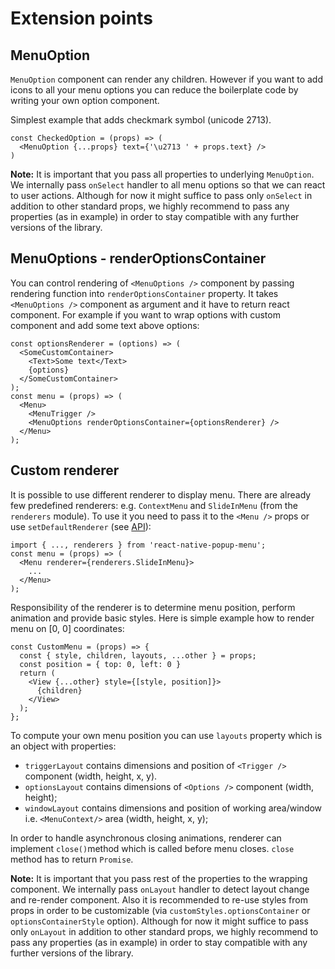 # Extension points

## MenuOption
`MenuOption` component can render any children. However if you want to add icons to all your menu options you can reduce the boilerplate code by writing your own option component.

Simplest example that adds checkmark symbol (unicode 2713).
```
const CheckedOption = (props) => (
  <MenuOption {...props} text={'\u2713 ' + props.text} />
)
```

**Note:** It is important that you pass all properties to underlying `MenuOption`. We internally pass `onSelect` handler to all menu options so that we can react to user actions. Although for now it might suffice to pass only `onSelect` in addition to other standard props, we highly recommend to pass any properties (as in example) in order to stay compatible with any further versions of the library.

## MenuOptions - renderOptionsContainer
You can control rendering of `<MenuOptions />` component by passing rendering function into `renderOptionsContainer` property. It takes `<MenuOptions />` component as argument and it have to return react component. For example if you want to wrap options with custom component and add some text above options:

```
const optionsRenderer = (options) => (
  <SomeCustomContainer>
    <Text>Some text</Text>
    {options}
  </SomeCustomContainer>
);
const menu = (props) => (
  <Menu>
    <MenuTrigger />
    <MenuOptions renderOptionsContainer={optionsRenderer} />
  </Menu>
);
```

## Custom renderer
It is possible to use different renderer to display menu. There are already few predefined renderers: e.g. `ContextMenu` and `SlideInMenu` (from the `renderers` module). To use it you need to pass it to the `<Menu />` props or use `setDefaultRenderer` (see [API](api.md#static-functions)):

```
import { ..., renderers } from 'react-native-popup-menu';
const menu = (props) => (
  <Menu renderer={renderers.SlideInMenu}>
    ...
  </Menu>
);
```

Responsibility of the renderer is to determine menu position, perform animation and provide basic styles. Here is simple example how to render menu on [0, 0] coordinates:

```
const CustomMenu = (props) => {
  const { style, children, layouts, ...other } = props;
  const position = { top: 0, left: 0 }
  return (
    <View {...other} style={[style, position]}>
      {children}
    </View>
  );
};
```

To compute your own menu position you can use `layouts` property which is an object with properties:

* `triggerLayout` contains dimensions and position of `<Trigger />` component (width, height, x, y).
* `optionsLayout` contains dimensions of `<Options />` component (width, height);
* `windowLayout` contains dimensions and position of working area/window i.e. `<MenuContext/>` area (width, height, x, y);

In order to handle asynchronous closing animations, renderer can implement `close()`method which is called before menu closes. `close` method has to return `Promise`.

**Note:** It is important that you pass rest of the properties to the wrapping component. We internally pass `onLayout` handler to detect layout change and re-render component. Also it is recommended to re-use styles from props in order to be customizable (via `customStyles.optionsContainer` or `optionsContainerStyle` option). Although for now it might suffice to pass only `onLayout` in addition to other standard props, we highly recommend to pass any properties (as in example) in order to stay compatible with any further versions of the library.
